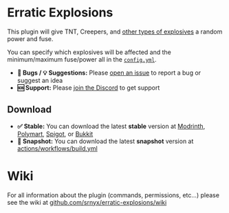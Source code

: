 # Erratic Explosions

This plugin will give TNT, Creepers, and [other types of explosives](#all-affected-explosives) a random power and fuse.

You can specify which explosives will be affected and the minimum/maximum fuse/power all in the [`config.yml`](src/main/resources/config.yml).

- **🐛 Bugs / 💡 Suggestions:** Please [open an issue](https://github.com/srnyx/erratic-explosions/issues/new/choose) to report a bug or suggest an idea
- **🆘 Support:** Please [join the Discord](https://srnyx.xyz/discord) to get support

## Download

- **✅ Stable:** You can download the latest **stable** version at [Modrinth](https://modrinth.com/plugin/erraticexplosions), [Polymart](https://polymart.org/resource/3260), [Spigot](https://spigotmc.org/resources/107048), or [Bukkit](https://dev.bukkit.org/projects/erraticexplosions)
- **🚧 Snapshot:** You can download the latest **snapshot** version at [actions/workflows/build.yml](https://github.com/srnyx/erratic-explosions/actions/workflows/build.yml)

# Wiki

For all information about the plugin (commands, permissions, etc...) please see the wiki at [github.com/srnyx/erratic-explosions/wiki](https://github.com/srnyx/erratic-explosions/wiki)
